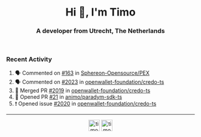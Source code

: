 <h1 align="center">Hi 👋, I'm Timo</h1>
<h3 align="center">A developer from Utrecht, The Netherlands</h3>
<br/>
<!-- https://github.com/rahuldkjain/github-profile-readme-generator --!>

<!--  <p align="left"><img src="https://github-readme-stats.vercel.app/api?username=timoglastra&show_icons=true&count_private=true&" alt="timoglastra" /></p> --!>

<!--
Github language stats
<p align="left"><img src="https://github-readme-stats.vercel.app/api/top-langs/?username=timoglastra&layout=compact" alt="timoglastra" /><p>
-->

<!-- Codestats language stats -->
<!-- <p align="left"><img src="https://codestats-readme.vercel.app/api/top-langs/?username=timoglastra&layout=compact&language_count=12" alt="timoglastra" /><p>    --!>
  
<h3>Recent Activity</h3>

<!--START_SECTION:activity-->
1. 🗣 Commented on [#163](https://github.com/Sphereon-Opensource/PEX/issues/163#issuecomment-2330996680) in [Sphereon-Opensource/PEX](https://github.com/Sphereon-Opensource/PEX)
2. 🗣 Commented on [#2023](https://github.com/openwallet-foundation/credo-ts/pull/2023#issuecomment-2324388831) in [openwallet-foundation/credo-ts](https://github.com/openwallet-foundation/credo-ts)
3. 🎉 Merged PR [#2019](https://github.com/openwallet-foundation/credo-ts/pull/2019) in [openwallet-foundation/credo-ts](https://github.com/openwallet-foundation/credo-ts)
4. 💪 Opened PR [#21](https://github.com/animo/paradym-sdk-ts/pull/21) in [animo/paradym-sdk-ts](https://github.com/animo/paradym-sdk-ts)
5. ❗ Opened issue [#2020](https://github.com/openwallet-foundation/credo-ts/issues/2020) in [openwallet-foundation/credo-ts](https://github.com/openwallet-foundation/credo-ts)
<!--END_SECTION:activity-->

---

<p align="center">
<a href="https://twitter.com/timoglastra" target="blank"><img align="center" src="https://cdn.jsdelivr.net/npm/simple-icons@3.0.1/icons/twitter.svg" alt="timoglastra" height="30" width="30" /></a>
<a href="https://linkedin.com/in/timoglastra" target="blank"><img align="center" src="https://cdn.jsdelivr.net/npm/simple-icons@3.0.1/icons/linkedin.svg" alt="timoglastra" height="30" width="30" /></a>
</p>



